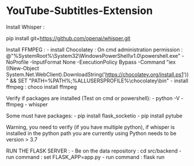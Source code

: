 # YouTube-Subtitles-Extension

Install Whisper :

pip install git+https://github.com/openai/whisper.git

Install FFMPEG : - install Chocolatey : On cmd administration permission :
@"%SystemRoot%\System32\WindowsPowerShell\v1.0\powershell.exe" -NoProfile -InputFormat None -ExecutionPolicy Bypass -Command "iex ((New-Object System.Net.WebClient).DownloadString('https://chocolatey.org/install.ps1'))" && SET "PATH=%PATH%;%ALLUSERSPROFILE%\chocolatey\bin" - install ffmpeg : choco install ffmpeg

Verify if packages are installed (Test on cmd or powershell): - python -V - ffmpeg - whisper

Some must have packages: - pip install flask_socketio - pip install pytube

Warning, you need to verify (if you have multiple python), if whisper is installed in the python path you are currently using
Python needs to be version > 3.7

RUN THE FLASK SERVER : - Be on the data repository : cd src/backend - run command : set FLASK_APP=app.py - run command : flask run
